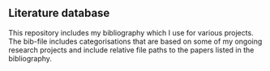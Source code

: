 ## Literature database

This repository includes my bibliography which I use for various projects. The bib-file includes categorisations that are based on some of my ongoing research projects and include relative file paths to the papers listed in the bibliography.
